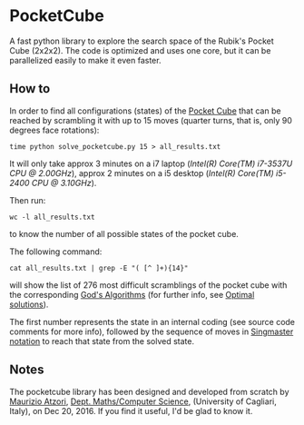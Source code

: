 # PocketCube
A fast python library to explore the search space of the Rubik's Pocket Cube (2x2x2).
The code is optimized and uses one core, but it can be parallelized easily to make it even faster.


## How to

In order to find all configurations (states) of the [Pocket Cube](https://en.wikipedia.org/wiki/Pocket_Cube) that can be reached by scrambling it with up to 15 moves (quarter turns, that is, only 90 degrees face rotations):
```
time python solve_pocketcube.py 15 > all_results.txt
```
It will only take approx 3 minutes on a i7 laptop (*Intel(R) Core(TM) i7-3537U CPU @ 2.00GHz*), approx 2 minutes on a i5 desktop (*Intel(R) Core(TM) i5-2400 CPU @ 3.10GHz*).

Then run: 
```
wc -l all_results.txt
```
to know the number of all possible states of the pocket cube.

The following command:
```
cat all_results.txt | grep -E "( [^ ]+){14}"
```
will show the list of 276 most difficult scramblings of the pocket cube with the corresponding [God's Algorithms](https://en.wikipedia.org/wiki/God%27s_algorithm) (for further info, see [Optimal solutions](https://en.wikipedia.org/wiki/Optimal_solutions_for_Rubik's_Cube)).

The first number represents the state in an internal coding (see source code comments for more info), followed by the sequence of moves in [Singmaster notation](https://en.wikipedia.org/wiki/Rubik%27s_Cube#Move_notation) to reach that state from the solved state.

## Notes
The pocketcube library has been designed and developed from scratch by [Maurizio Atzori](http://swlab.unica.it/atzori), [Dept. Maths/Computer Science](http://dipartimenti.unica.it/matematicaeinformatica/), (University of Cagliari, Italy), on Dec 20, 2016.
If you find it useful, I'd be glad to know it.

